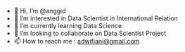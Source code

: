 - 👋 Hi, I’m @anggid
- 👀 I’m interested in Data Scientist in International Relation
- 🌱 I’m currently learning Data Science
- 💞️ I’m looking to collaborate on Data Scientist Project
- 📫 How to reach me : adwifiani@gmail.com

<!---
anggid/anggid is a ✨ special ✨ repository because its `README.md` (this file) appears on your GitHub profile.
You can click the Preview link to take a look at your changes.
--->
